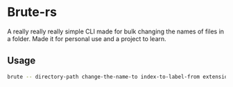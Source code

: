 # Brute-rs
A really really really simple CLI made for bulk changing the names of files in a folder. Made it for personal use and a project to learn.

## Usage
```sh
brute -- directory-path change-the-name-to index-to-label-from extension-of-the-files
```
